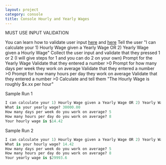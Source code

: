```yaml
---
layout: project
category: console
title: Console Hourly and Yearly Wages
---
```

MUST USE INPUT VALIDATION

You can learn how to validate user input [here](https://www.101computing.net/number-only/) and [here](https://www.w3schools.com/python/python_try_except.asp)
Tell the user "I can calculate your 1) Hourly Wage given a Yearly Wage OR 2) Yearly Wage given a Hourly Wage"
Collect the user input and validate that they pressed 1 or 2
(I will give steps for 1 and you can do 2 on your own) Prompt for the Yearly Wage
Validate that they entered a number >0
Prompt for how many days per week they work on average
Validate that they entered a number >0
Prompt for how many hours per day they work on average
Validate that they entered a number >0
Calculate and tell them "The Hourly Wage is roughly $x.xx per hour"

Sample Run 1
```python
I can calculate your 1) Hourly Wage given a Yearly Wage OR 2) Yearly Wage given a Hourly Wage 1
What is your yearly wage? 30000.00
How many days per week do you work on average? 5
How many hours per day do you work on average? 8
Your hourly wage is $14.42
```

Sample Run 2
```python
I can calculate your 1) Hourly Wage given a Yearly Wage OR 2) Yearly Wage given a Hourly Wage 2
What is your hourly wage? 14.42
How many days per week do you work on average? 5
How many hours per day do you work on average? 8
Your yearly wage is $29993.6
```
